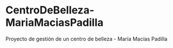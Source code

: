 # CentroDeBelleza-MariaMaciasPadilla
Proyecto de gestión de un centro de belleza - María Macías Padilla
